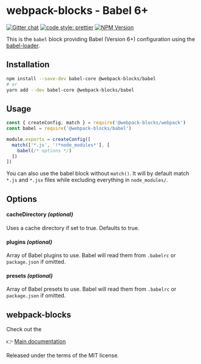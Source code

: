 # webpack-blocks - Babel 6+

[![Gitter chat](https://badges.gitter.im/webpack-blocks.svg)](https://gitter.im/webpack-blocks)
[![code style: prettier](https://img.shields.io/badge/code_style-prettier-ff69b4.svg?style=flat-square)](https://github.com/prettier/prettier)
[![NPM Version](https://img.shields.io/npm/v/@webpack-blocks/babel.svg)](https://www.npmjs.com/package/@webpack-blocks/babel)

This is the `babel` block providing Babel (Version 6+) configuration using the [babel-loader](https://github.com/babel/babel-loader).

## Installation

```sh
npm install --save-dev babel-core @webpack-blocks/babel
# or
yarn add --dev babel-core @webpack-blocks/babel
```

## Usage

```js
const { createConfig, match } = require('@webpack-blocks/webpack')
const babel = require('@webpack-blocks/babel')

module.exports = createConfig([
  match(['*.js', '!*node_modules*'], [
    babel(/* options */)
  ])
])
```

You can also use the babel block without `match()`. It will by default match `*.js` and `*.jsx` files while excluding everything in `node_modules/`.


## Options

#### cacheDirectory *(optional)*
Uses a cache directory if set to true. Defaults to true.

#### plugins *(optional)*
Array of Babel plugins to use. Babel will read them from `.babelrc` or `package.json` if omitted.

#### presets *(optional)*
Array of Babel presets to use. Babel will read them from `.babelrc` or `package.json` if omitted.


## webpack-blocks

Check out the

👉 [Main documentation](https://github.com/andywer/webpack-blocks)

Released under the terms of the MIT license.

